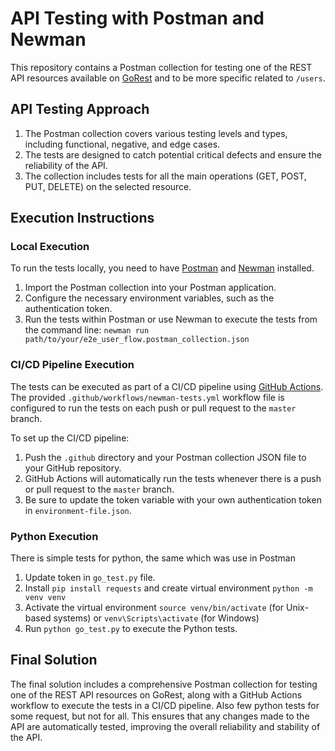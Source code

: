 # API Testing with Postman and Newman

This repository contains a Postman collection for testing one of the REST API resources available on [GoRest](https://gorest.co.in/) and to be more specific related to `/users`.

## API Testing Approach

1. The Postman collection covers various testing levels and types, including functional, negative, and edge cases.
2. The tests are designed to catch potential critical defects and ensure the reliability of the API.
3. The collection includes tests for all the main operations (GET, POST, PUT, DELETE) on the selected resource.

## Execution Instructions

### Local Execution

To run the tests locally, you need to have [Postman](https://www.postman.com/) and [Newman](https://www.npmjs.com/package/newman) installed.

1. Import the Postman collection into your Postman application.
2. Configure the necessary environment variables, such as the authentication token.
3. Run the tests within Postman or use Newman to execute the tests from the command line:
   `newman run path/to/your/e2e_user_flow.postman_collection.json`

### CI/CD Pipeline Execution

The tests can be executed as part of a CI/CD pipeline using [GitHub Actions](https://github.com/features/actions). The provided `.github/workflows/newman-tests.yml` workflow file is configured to run the tests on each push or pull request to the `master` branch.

To set up the CI/CD pipeline:

1. Push the `.github` directory and your Postman collection JSON file to your GitHub repository.
2. GitHub Actions will automatically run the tests whenever there is a push or pull request to the `master` branch.
3. Be sure to update the token variable with your own authentication token in `environment-file.json`.

### Python Execution

There is simple tests for python, the same which was use in Postman

1. Update token in `go_test.py` file.
2. Install `pip install requests` and create virtual environment `python -m venv venv`
3. Activate the virtual environment `source venv/bin/activate` (for Unix-based systems) or `venv\Scripts\activate` (for Windows)
4. Run `python go_test.py` to execute the Python tests.

## Final Solution

The final solution includes a comprehensive Postman collection for testing one of the REST API resources on GoRest, along with a GitHub Actions workflow to execute the tests in a CI/CD pipeline. Also few python tests for some request, but not for all. This ensures that any changes made to the API are automatically tested, improving the overall reliability and stability of the API.

